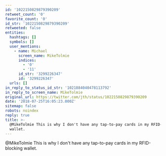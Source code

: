 ```yaml
---
id: '1022150829879390209'
retweet_count: '0'
favorite_count: '0'
id_str: '1022150829879390209'
retweeted: false
entities:
  hashtags: []
  symbols: []
  user_mentions:
    - name: Michael
      screen_name: MikeTolmie
      indices:
        - '0'
        - '11'
      id_str: '3299226347'
      id: '3299226347'
  urls: []
in_reply_to_status_id_str: '1021884040478113792'
in_reply_to_screen_name: MikeTolmie
original_url: https://twitter.com/jth/status/1022150829879390209
date: '2018-07-25T16:05:23.000Z'
sitemap: false
robots: noindex
reply: true
title: >-
  @MikeTolmie This is why I don't have any tap-to-pay cards in my RFID-blocking
  wallet.
---
```


@MikeTolmie This is why I don't have any tap-to-pay cards in my RFID-blocking wallet.